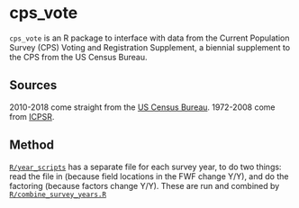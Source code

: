 
<!-- README.md is generated from README.Rmd. Please edit that file -->

# cps\_vote

<!-- badges: start -->

<!-- badges: end -->

`cps_vote` is an R package to interface with data from the Current
Population Survey (CPS) Voting and Registration Supplement, a biennial
supplement to the CPS from the US Census Bureau.

## Sources

2010-2018 come straight from the [US Census
Bureau](https://thedataweb.rm.census.gov/ftp/cps_ftp.html). 1972-2008
come from
[ICPSR](https://www.icpsr.umich.edu/icpsrweb/ICPSR/series/24/studies).

## Method

[`R/year_scripts`](R/year_scripts/) has a separate file for each survey
year, to do two things: read the file in (because field locations in the
FWF change Y/Y), and do the factoring (because factors change Y/Y).
These are run and combined by
[`R/combine_survey_years.R`](R/combine_survey_years.R)
